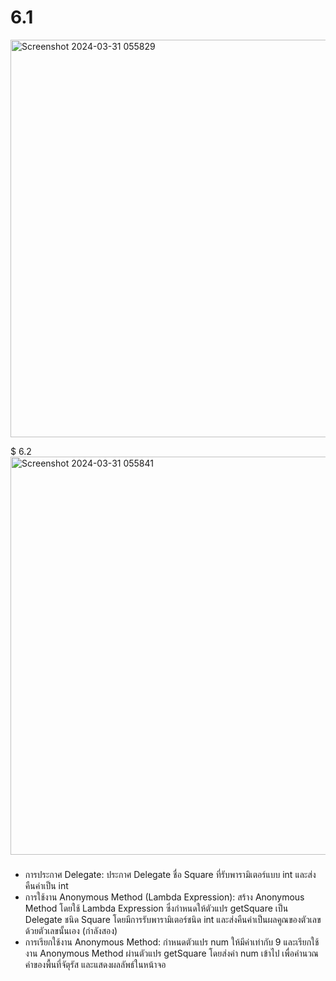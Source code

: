 # 6.1
<img width="636" alt="Screenshot 2024-03-31 055829" src="https://github.com/anndyyzzz/03376836-OOP-2566-Lab-15/assets/144866059/a817ea05-5dac-434d-a7b8-cde512a775df">

$ 6.2
<img width="637" alt="Screenshot 2024-03-31 055841" src="https://github.com/anndyyzzz/03376836-OOP-2566-Lab-15/assets/144866059/cb752bc7-7b23-4868-96a7-a3dfed17c91e">

###
- การประกาศ Delegate: ประกาศ Delegate ชื่อ Square ที่รับพารามิเตอร์แบบ int และส่งคืนค่าเป็น int
- การใช้งาน Anonymous Method (Lambda Expression): สร้าง Anonymous Method โดยใช้ Lambda Expression ซึ่งกำหนดให้ตัวแปร getSquare เป็น Delegate ชนิด Square โดยมีการรับพารามิเตอร์ชนิด int และส่งคืนค่าเป็นผลคูณของตัวเลขด้วยตัวเลขนั้นเอง (กำลังสอง)
- การเรียกใช้งาน Anonymous Method: กำหนดตัวแปร num ให้มีค่าเท่ากับ 9 และเรียกใช้งาน Anonymous Method ผ่านตัวแปร getSquare โดยส่งค่า num เข้าไป เพื่อคำนวณค่าของพื้นที่จัตุรัส และแสดงผลลัพธ์ในหน้าจอ
